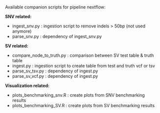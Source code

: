 Available companion scripts for pipeline nextflow:

**SNV related:**
- ingest_snv.py : ingestion script to remove indels > 50bp (not used anymore)
- parse_snv.py : dependency of ingest_snv.py

**SV related:**
- compare_node_to_truth.py : comparison between SV test table & truth table
- ingest.py :  ingestion script to create table from test and truth vcf or tsv
- parse_sv_tsv.py : dependency of ingest.py
- parse_sv_vcf.py : dependency of ingest.py

**Visualization related:**

- plots_benchmarking_snv.R : create plots from SNV benchmarking results
- plots_benchmarking_SV.R : create plots from SV benchmarking results

